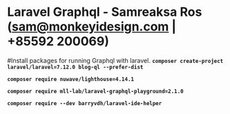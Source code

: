 # Laravel Graphql - Samreaksa Ros (sam@monkeyidesign.com | +85592 200069)

#Install packages for running Graphql with laravel.
**`composer create-project laravel/laravel=7.12.0 blog-ql --prefer-dist`**

**`composer require nuwave/lighthouse=4.14.1`**

**`composer require mll-lab/laravel-graphql-playground=2.1.0`**

**`composer require --dev barryvdh/laravel-ide-helper`**
